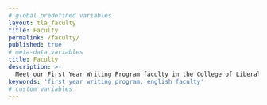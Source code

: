 ```yaml
---
# global predefined variables
layout: tla_faculty
title: Faculty
permalink: /faculty/
published: true
# meta-data variables
title: Faculty
description: >-
  Meet our First Year Writing Program faculty in the College of Liberal Arts at Temple University.
keywords: 'first year writing program, english faculty'
# custom variables
---
```


